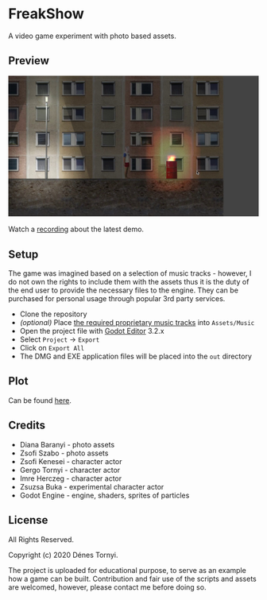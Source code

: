 # FreakShow

A video game experiment with photo based assets.

## Preview

<img src="https://github.com/pinting/FreakShow/raw/master/screenshot.png" width="600" />

Watch a [recording](https://youtu.be/lFruJy84yJ8) about the latest demo.

## Setup

The game was imagined based on a selection of music tracks - however, I do not own the rights to include them with the assets thus it is the duty of the end user to provide the necessary files to the engine. They can be purchased for personal usage through popular 3rd party services.

* Clone the repository
* *(optional)* Place [the required proprietary music tracks](docs/Music.md) into `Assets/Music`
* Open the project file with [Godot Editor](https://godotengine.org/) 3.2.x
* Select `Project` -> `Export`
* Click on `Export All`
* The DMG and EXE application files will be placed into the `out` directory

## Plot

Can be found [here](docs/Plot.md).

## Credits

* Diana Baranyi - photo assets
* Zsofi Szabo - photo assets
* Zsofi Kenesei - character actor
* Gergo Tornyi - character actor
* Imre Herczeg - character actor
* Zsuzsa Buka - experimental character actor
* Godot Engine - engine, shaders, sprites of particles

## License

All Rights Reserved.

Copyright (c) 2020 Dénes Tornyi.

The project is uploaded for educational purpose, to serve as an example how a game can be built. Contribution and fair use of the scripts and assets are welcomed, however, please contact me before doing so.